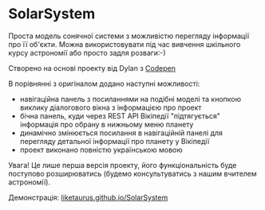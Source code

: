 # SolarSystem
Проста модель сонячної системи з можливістю перегляду інформації про її об'єкти. Можна використовувати під час вивчення шкільного курсу астрономії або просто задля розваги:-)

Створено на основі проекту від Dylan з [Codepen](https://codepen.io/DabLikeABoss/pen/QdJxZe) 

В порівнянні з оригіналом додано наступні можливості:
* навігаційна панель з посиланнями на подібні моделі та кнопкою виклику діалогового вікна з інформацією про проект
* бічна панель, куди через REST API Вікіпедії "підтягується" інформація про обрану в нижньому меню планету
* динамічно змінюється посилання в навігаційній панелі для перегляду детальної інформації про планету у Вікіпедії
* проект виконано повністю українською мовою

Увага! Це лише перша версія проекту, його функціональність буде поступово розширюватись (будемо консультуватись з нашим вчителем астрономії).

Демонстрація: [liketaurus.github.io/SolarSystem](https://liketaurus.github.io/SolarSystem/) 
